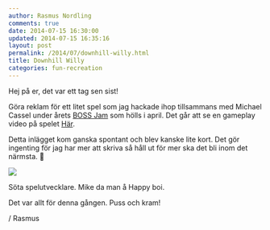 ```yaml
---
author: Rasmus Nordling
comments: true
date: 2014-07-15 16:30:00
updated: 2014-07-15 16:35:16
layout: post
permalink: /2014/07/downhill-willy.html
title: Downhill Willy
categories: fun-recreation
---
```


Hej på er, det var ett tag sen sist!

Göra reklam för ett litet spel som jag hackade ihop tillsammans med Michael Cassel under årets [BOSS Jam](http://boss.bthstudent.se/bossjam/bossjam-2014/) som hölls i april. Det går att se en gameplay video på spelet [Här](http://youtu.be/TyWreu4zX1c).

Detta inlägget kom ganska spontant och blev kanske lite kort. Det gör ingenting för jag har mer att skriva så håll ut för mer ska det bli inom det närmsta. 🙂

[![](http://4.bp.blogspot.com/-IjlHGJhtYRc/U8VV0h44AGI/AAAAAAAAAGI/gqfSMukGTZk/s1600/Mike_da_man_a_Happy_boi.jpg)](http://4.bp.blogspot.com/-IjlHGJhtYRc/U8VV0h44AGI/AAAAAAAAAGI/gqfSMukGTZk/s1600/Mike_da_man_a_Happy_boi.jpg)

Söta spelutvecklare. Mike da man å Happy boi.

Det var allt för denna gången. Puss och kram!

/ Rasmus